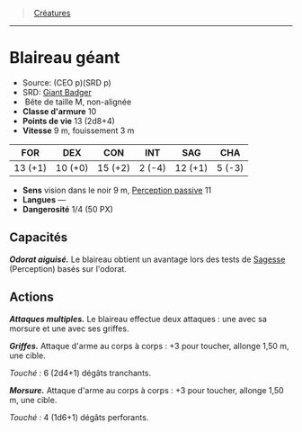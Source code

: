 ﻿> [Créatures](hd_monsters.md)

---

# Blaireau géant

- Source: (CEO p)(SRD p)
- SRD: [Giant Badger](srd_monsters_giant_badger.md)
-  Bête de taille M, non-alignée
- **Classe d'armure** 10
- **Points de vie** 13 (2d8+4)
- **Vitesse** 9 m, fouissement 3 m

|FOR|DEX|CON|INT|SAG|CHA|
|---|---|---|---|---|---|
|13 (+1)|10 (+0)|15 (+2)| 2 (-4)|12 (+1)| 5 (-3)|

- **Sens** vision dans le noir 9 m, [Perception passive](hd_abilities_dexterity_perception_passive.md) 11
- **Langues** —
- **Dangerosité** 1/4 (50 PX)

## Capacités

**_Odorat aiguisé._** Le blaireau obtient un avantage lors des tests de [Sagesse](hd_abilities_wisdom.md) (Perception) basés sur l'odorat.

## Actions

**_Attaques multiples._** Le blaireau effectue deux attaques : une avec sa morsure et une avec ses griffes.

**_Griffes._** Attaque d'arme au corps à corps : +3 pour toucher, allonge 1,50 m, une cible.

_Touché :_ 6 (2d4+1) dégâts tranchants.

**_Morsure._** Attaque d'arme au corps à corps : +3 pour toucher, allonge 1,50 m, une cible.

_Touché :_ 4 (1d6+1) dégâts perforants.

